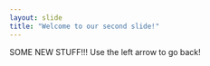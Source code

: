 ```yaml
---
layout: slide
title: "Welcome to our second slide!"
---
```

SOME NEW STUFF\!!!
Use the left arrow to go back!
